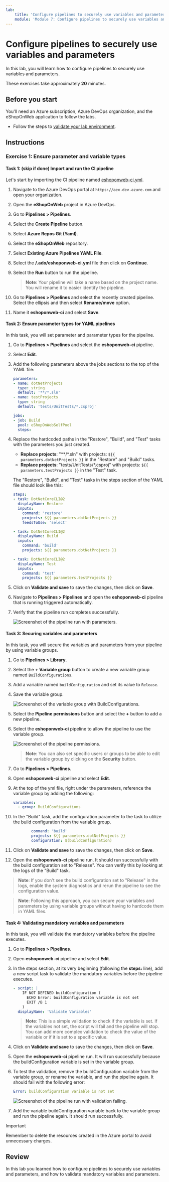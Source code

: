 ```yaml
---
lab:
    title: 'Configure pipelines to securely use variables and parameters'
    module: 'Module 7: Configure pipelines to securely use variables and parameters'
---
```


# Configure pipelines to securely use variables and parameters

In this lab, you will learn how to configure pipelines to securely use variables and parameters.

These exercises take approximately **20** minutes.

## Before you start

You'll need an Azure subscription, Azure DevOps organization, and the eShopOnWeb application to follow the labs.

- Follow the steps to [validate your lab environment](APL2001_M00_Validate_Lab_Environment.md).

## Instructions

### Exercise 1: Ensure parameter and variable types

#### Task 1: (skip if done) Import and run the CI pipeline

Let's start by importing the CI pipeline named [eshoponweb-ci.yml](https://github.com/MicrosoftLearning/eShopOnWeb/blob/main/.ado/eshoponweb-ci.yml).

1. Navigate to the Azure DevOps portal at `https://aex.dev.azure.com` and open your organization.

1. Open the **eShopOnWeb** project in Azure DevOps.

1. Go to **Pipelines > Pipelines**.

1. Select the **Create Pipeline** button.

1. Select **Azure Repos Git (Yaml)**.

1. Select the **eShopOnWeb** repository.

1. Select **Existing Azure Pipelines YAML File**.

1. Select the **/.ado/eshoponweb-ci.yml** file then click on **Continue**.

1. Select the **Run** button to run the pipeline.

   > **Note**: Your pipeline will take a name based on the project name. You will rename it to easier identify the pipeline.

1. Go to **Pipelines > Pipelines** and select the recently created pipeline. Select the ellipsis and then select **Rename/move** option.

1. Name it **eshoponweb-ci** and select **Save**.

#### Task 2: Ensure parameter types for YAML pipelines

In this task, you will set parameter and parameter types for the pipeline.

1. Go to **Pipelines > Pipelines** and select the **eshoponweb-ci** pipeline.

1. Select **Edit**.

1. Add the following parameters above the jobs sections to the top of the YAML file:

   ```yaml
   parameters:
   - name: dotNetProjects
     type: string
     default: '**/*.sln'
   - name: testProjects
     type: string
     default: 'tests/UnitTests/*.csproj'

   jobs:
   - job: Build
     pool: eShopOnWebSelfPool
     steps:

   ```

1. Replace the hardcoded paths in the "Restore", "Build", and "Test" tasks with the parameters you just created.

   - **Replace projects**: "**/*.sln" with projects: `${{ parameters.dotNetProjects }}` in the "Restore" and "Build" tasks.
   - **Replace projects**: "tests/UnitTests/*.csproj" with projects: `${{ parameters.testProjects }}` in the "Test" task.

    The "Restore", "Build", and "Test" tasks in the steps section of the YAML file should look like this:

    ```yaml
    steps:
    - task: DotNetCoreCLI@2
      displayName: Restore
      inputs:
        command: 'restore'
        projects: ${{ parameters.dotNetProjects }}
        feedsToUse: 'select'
    
    - task: DotNetCoreCLI@2
      displayName: Build
      inputs:
        command: 'build'
        projects: ${{ parameters.dotNetProjects }}
    
    - task: DotNetCoreCLI@2
      displayName: Test
      inputs:
        command: 'test'
        projects: ${{ parameters.testProjects }}
    
    ```

1. Click on **Validate and save** to save the changes, then click on **Save**.

1. Navigate to **Pipelines > Pipelines** and open the **eshoponweb-ci** pipeline that is running triggered automatically.

1. Verify that the pipeline run completes successfully.

   ![Screenshot of the pipeline run with parameters.](media/pipeline-parameters-run.png)

#### Task 3: Securing variables and parameters

In this task, you will secure the variables and parameters from your pipeline by using variable groups.

1. Go to **Pipelines > Library**.

1. Select the **+ Variable group** button to create a new variable group named `BuildConfigurations`.

1. Add a variable named `buildConfiguration` and set its value to `Release`.

1. Save the variable group.

   ![Screenshot of the variable group with BuildConfigurations.](media/eshop-variable-group.png)

1. Select the **Pipeline permissions** button and select the **+** button to add a new pipeline.

1. Select the **eshoponweb-ci** pipeline to allow the pipeline to use the variable group.

   ![Screenshot of the pipeline permissions.](media/pipeline-permissions.png)

   > **Note**: You can also set specific users or groups to be able to edit the variable group by clicking on the **Security** button.

1. Go to **Pipelines > Pipelines**.

1. Open **eshoponweb-ci** pipeline and select **Edit**.

1. At the top of the yml file, right under the parameters, reference the variable group by adding the following:

   ```yaml
   variables:
     - group: BuildConfigurations
   ```

1. In the "Build" task, add the configuration parameter to the task to utilize the build configuration from the variable group.

    ```yaml
            command: 'build'
            projects: ${{ parameters.dotNetProjects }}
            configuration: $(buildConfiguration)
    ```

1. Click on **Validate and save** to save the changes, then click on **Save**.

1. Open the **eshoponweb-ci** pipeline run. It should run successfully with the build configuration set to "Release". You can verify this by looking at the logs of the "Build" task.

> **Note**: If you don't see the build configuration set to "Release" in the logs, enable the system diagnostics and rerun the pipeline to see the configuration value.

> **Note**: Following this approach, you can secure your variables and parameters by using variable groups without having to hardcode them in YAML files.

#### Task 4: Validating mandatory variables and parameters

In this task, you will validate the mandatory variables before the pipeline executes.

1. Go to **Pipelines > Pipelines**.

1. Open **eshoponweb-ci** pipeline and select **Edit**.

1. In the steps section, at its very beginning (following the **steps:** line), add a new script task to validate the mandatory variables before the pipeline executes.

    ```yaml
    - script: |
        IF NOT DEFINED buildConfiguration (
          ECHO Error: buildConfiguration variable is not set
          EXIT /B 1
        )
      displayName: 'Validate Variables'
     ```

    > **Note**: This is a simple validation to check if the variable is set. If the variables not set, the script will fail and the pipeline will stop. You can add more complex validation to check the value of the variable or if it is set to a specific value.

1. Click on **Validate and save** to save the changes, then click on **Save**.

1. Open the **eshoponweb-ci** pipeline run. It will run successfully because the buildConfiguration variable is set in the variable group.

1. To test the validation, remove the buildConfiguration variable from the variable group, or rename the variable, and run the pipeline again. It should fail with the following error:

    ```yaml
    Error: buildConfiguration variable is not set   
    ```

    ![Screenshot of the pipeline run with validation failing.](media/pipeline-validation-fail.png)

1. Add the variable buildConfiguration variable back to the variable group and run the pipeline again. It should run successfully.

> [!IMPORTANT]
> Remember to delete the resources created in the Azure portal to avoid unnecessary charges.

## Review

In this lab you learned how to configure pipelines to securely use variables and parameters, and how to validate mandatory variables and parameters.

